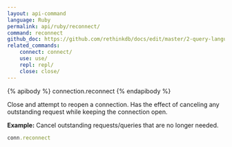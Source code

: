 ```yaml
---
layout: api-command 
language: Ruby
permalink: api/ruby/reconnect/
command: reconnect 
github_doc: https://github.com/rethinkdb/docs/edit/master/2-query-language/api/ruby/accessing-rql/reconnect.md
related_commands:
    connect: connect/
    use: use/
    repl: repl/
    close: close/
---
```


{% apibody %}
connection.reconnect
{% endapibody %}

Close and attempt to reopen a connection. Has the effect of canceling any outstanding
request while keeping the connection open.

__Example:__ Cancel outstanding requests/queries that are no longer needed.

```rb
conn.reconnect
```


